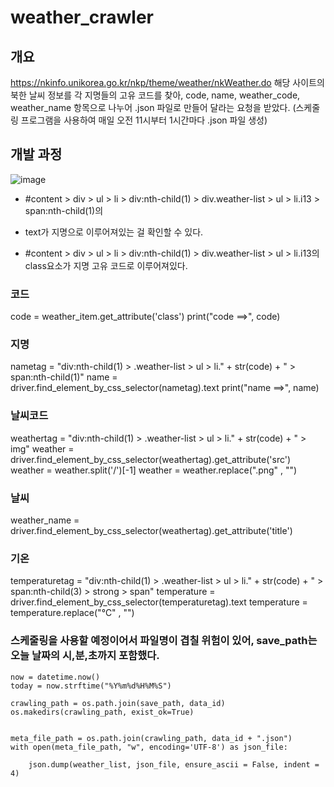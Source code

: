 # weather_crawler

## 개요

https://nkinfo.unikorea.go.kr/nkp/theme/weather/nkWeather.do
해당 사이트의 북한 날씨 정보를 각 지명들의 고유 코드를 찾아,
code, name, weather_code, weather_name 항목으로 나누어 .json 파일로 만들어 달라는 요청을 받았다. 
(스케줄링 프로그램을 사용하여 매일 오전 11시부터 1시간마다 .json 파일 생성)

## 개발 과정

![image](https://user-images.githubusercontent.com/80734989/149253377-15c22544-4a93-43a1-b221-62cf0f54b671.png)

- #content > div > ul > li > div:nth-child(1) > div.weather-list > ul > li.i13 > span:nth-child(1)의 
- text가 지명으로 이루어져있는 걸 확인할 수 있다.

- #content > div > ul > li > div:nth-child(1) > div.weather-list > ul > li.i13의 class요소가 지명 고유 코드로 이루어져있다.

### 코드
  code = weather_item.get_attribute('class')
  print("code ==>", code)

### 지명
  nametag = "div:nth-child(1) > .weather-list > ul > li." + str(code) + " > span:nth-child(1)"
  name = driver.find_element_by_css_selector(nametag).text
  print("name ==>", name)

### 날씨코드
  weathertag = "div:nth-child(1) > .weather-list > ul > li." + str(code) + " > img"
  weather = driver.find_element_by_css_selector(weathertag).get_attribute('src')
  weather = weather.split('/')[-1]
  weather = weather.replace(".png" , "")

### 날씨
  weather_name = driver.find_element_by_css_selector(weathertag).get_attribute('title')
  
### 기온
  temperaturetag = "div:nth-child(1) > .weather-list > ul > li." + str(code) + " > span:nth-child(3) > strong > span"
  temperature = driver.find_element_by_css_selector(temperaturetag).text
  temperature = temperature.replace("℃" , "")
 
### 스케줄링을 사용할 예정이어서 파일명이 겹칠 위험이 있어, save_path는 오늘 날짜의 시,분,초까지 포함했다.
  
    now = datetime.now()
    today = now.strftime("%Y%m%d%H%M%S")
    
    crawling_path = os.path.join(save_path, data_id)
    os.makedirs(crawling_path, exist_ok=True)


    meta_file_path = os.path.join(crawling_path, data_id + ".json")
    with open(meta_file_path, "w", encoding='UTF-8') as json_file:

        json.dump(weather_list, json_file, ensure_ascii = False, indent = 4)

